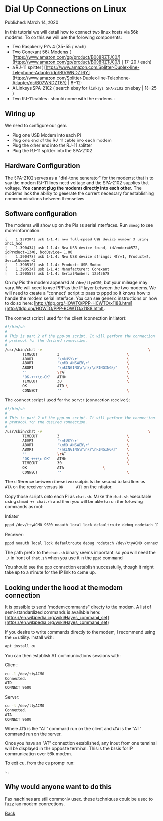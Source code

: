 # Dial Up Connections on Linux

Published: March 14, 2020

In this tutorial we will detail how to connect two linux hosts via 56k modems.  To do this we will use the following components:

* Two Raspberry Pi's 4 ($35-$55 / each)
* Two Conexant 56k Modems ( [https://www.amazon.com/gp/product/B008RZTJC0/](https://www.amazon.com/gp/product/B008RZTJC0/) | $17-$20 / each)
* a RJ-11 splitter( [https://www.amazon.com/Splitter-Duplex-line-Telephone-Adapter/dp/B07WNDZT6Y](https://www.amazon.com/Splitter-Duplex-line-Telephone-Adapter/dp/B07WNDZT6Y) | $8-$12)
* A Linksys SPA-2102 ( search ebay for `linksys SPA-2102` on ebay | $18-$25 ) 
* Two RJ-11 cables ( should come with the modems )

## Wiring up

We need to configure our gear.  
* Plug one USB Modem into each Pi
* Plug one end of the RJ-11 cable into each modem
* Plug the other end into the RJ-11 splitter
* Plug the RJ-11 splitter into the SPA-2102

## Hardware Configuration

The SPA-2102 serves as a "dial-tone generator" for the modems; that is to say the modem RJ-11 lines need voltage and the SPA-2102 supplies that voltage.  **You cannot plug the modems directly into each other.** The modems lack the ability to generate the current necessary for establishing commmunications between themselves.

## Software configuration

The modems will show up on the Pis as serial interfaces.  Run `dmesg` to see more information:

```
[    1.238294] usb 1-1.4: new full-speed USB device number 3 using xhci_hcd                               
[    1.390434] usb 1-1.4: New USB device found, idVendor=0572, idProduct=1340, bcdDevice= 1.00            
[    1.390478] usb 1-1.4: New USB device strings: Mfr=1, Product=2, SerialNumber=3                        
[    1.390510] usb 1-1.4: Product: USB Modem                                                              
[    1.390534] usb 1-1.4: Manufacturer: Conexant                                                          
[    1.390557] usb 1-1.4: SerialNumber: 12345678 
```

On my Pis the modem appeared at `/dev/ttyACM0`, but your mileage may vary.  We will need to use PPP as the IP layer between the two modems.  We will need to create a "connect" script to pass to pppd so it knows how to handle the modem serial interface.  You can see generic instructions on how to do so here: [http://tldp.org/HOWTO/PPP-HOWTO/x1188.html](http://tldp.org/HOWTO/PPP-HOWTO/x1188.html).

The connect script I used for the client (connection initiator):

```sh
#!/bin/sh
#
# This is part 2 of the ppp-on script. It will perform the connection
# protocol for the desired connection.
#
/usr/sbin/chat -v                                                 \
        TIMEOUT         3                               \
        ABORT           '\nBUSY\r'                      \
        ABORT           '\nNO ANSWER\r'                 \
        ABORT           '\nRINGING\r\n\r\nRINGING\r'    \
        ''              \rAT                            \
        'OK-+++\c-OK'   ATH0                            \
        TIMEOUT         30                              \
        OK              ATD \
        CONNECT         ''                              \

```

The connect script I used for the server (connection receiver):

```sh
#!/bin/sh
#
# This is part 2 of the ppp-on script. It will perform the connection
# protocol for the desired connection.
#
/usr/sbin/chat -v                                                 \
        TIMEOUT         3                               \
        ABORT           '\nBUSY\r'                      \
        ABORT           '\nNO ANSWER\r'                 \
        ABORT           '\nRINGING\r\n\r\nRINGING\r'    \
        ''              \rAT                            \
        'OK-+++\c-OK'   ATH0                            \
        TIMEOUT         30                              \
        OK              ATA                  \
        CONNECT         ''                              \

```

The difference between these two scripts is the second to last line: `OK      ATA` on the receiver versus `OK      ATD` on the intiator.

Copy those scripts onto each Pi as `chat.sh`.  Make the `chat.sh` executable using `chmod +x chat.sh` and then you will be able to run the following commands as root:

Intiator
```sh
pppd /dev/ttyACM0 9600 noauth local lock defaultroute debug nodetach 172.16.1.1:172.16.1.2 ms-dns 8.8.8.8 connect ./chat.sh
```

Receiver:
```sh
pppd noauth local lock defaultroute debug nodetach /dev/ttyACM0 connect ./chat.sh
```

The path prefix to the `chat.sh` binary seems important, so you will need the `./` in front of `chat.sh` when you use it in the `pppd` command

You should see the ppp connection establish successfully, though it might take up to a minute for the IP link to come up.

## Looking under the hood at the modem connection

It is possible to send "modem commands" directy to the modem.  A list of semi-standardized commands is available here: [https://en.wikipedia.org/wiki/Hayes_command_set](https://en.wikipedia.org/wiki/Hayes_command_set)

If you desire to write commands directly to the modem, I recommend using the `cu` utility. Install with:

```sh
apt install cu
```

You can then establish AT communications sessions with:

Client:
```sh
cu -l /dev/ttyACM0
Connected.
ATD
CONNECT 9600

```

Server:
```sh
cu -l /dev/ttyACM0
Connected.
ATA
CONNECT 9600
```

Where `ATD` is the "AT" command run on the client and `ATA` is the "AT" command run on the server.

Once you have an "AT" connection established, any input from one terminal will be displayed in the opposite terminal. This is the basis for IP communication over 56k modem.

To exit cu, from the cu prompt run:

```
~.
```

## Why would anyone want to do this

Fax machines are still commonly used, these techniques could be used to fuzz fax modem connections.

[Back](https://nstarke.github.io/)